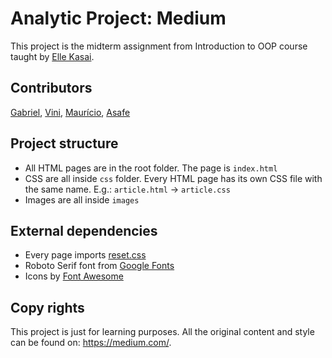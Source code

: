 # Analytic Project: Medium
This project is the midterm assignment from Introduction to OOP course taught by [Elle Kasai](https://github.com/ellekasai).

## Contributors
[Gabriel](https://github.com/MendigoPower), 
[Vini](https://github.com/niciusfg), 
[Maurício](https://github.com/Mauriciots), 
[Asafe](https://github.com/asafebxd)

## Project structure

* All HTML pages are in the root folder. The page is `index.html`
* CSS are all inside `css` folder. Every HTML page has its own CSS file with the same name. E.g.: `article.html` -> `article.css`
* Images are all inside `images`

## External dependencies

* Every page imports [reset.css](http://meyerweb.com/eric/tools/css/reset/)
* Roboto Serif font from [Google Fonts](https://fonts.google.com/specimen/Roboto+Serif)
* Icons by [Font Awesome](https://fontawesome.com/)

## Copy rights

This project is just for learning purposes. All the original content and style can be found on: https://medium.com/.
